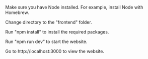 Make sure you have Node installed. For example, install Node with Homebrew.

Change directory to the "frontend" folder.

Run "npm install" to install the required packages.

Run "npm run dev" to start the website.

Go to http://localhost:3000 to view the website.
